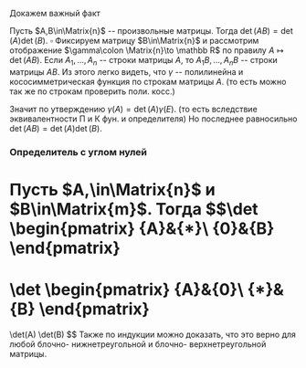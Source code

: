 Докажем важный факт

Пусть $A,B\in\Matrix{n}$ -- произвольные матрицы.
Тогда $\det(AB) = \det(A)\det(B)$.
$\square$
Фиксируем матрицу $B\in\Matrix{n}$ и рассмотрим отображение $\gamma\colon \Matrix{n}\to \mathbb R$ по правилу $A\mapsto \det(AB)$.
Если $A_1,\ldots, A_n$ -- строки матрицы $A$, то $A_1B, \ldots, A_nB$ -- строки матрицы $AB$.
Из этого легко видеть, что $\gamma$ -- полилинейна и кососимметрическая функция по строкам матрицы $A$. (то есть можно так же по строкам проверить поли. косс.)

Значит по утверждению $\gamma(A) = \det(A)\gamma(E)$. (то есть вследствие эквивалентности П и К фун. и определителя)
Но последнее равносильно $\det(AB) = \det(A)\det (B)$.
### Определитель с углом нулей
Пусть $A,\in\Matrix{n}$ и $B\in\Matrix{m}$.
Тогда
$$\det
\begin{pmatrix}
{A}&{*}\\
{0}&{B}
\end{pmatrix}
=
\det
\begin{pmatrix}
{A}&{0}\\
{*}&{B}
\end{pmatrix}
=
\det(A) \det(B)
$$
Также по индукции можно доказать, что это верно для любой блочно- нижнетреугольной и блочно- верхнетреугольной матрицы.
